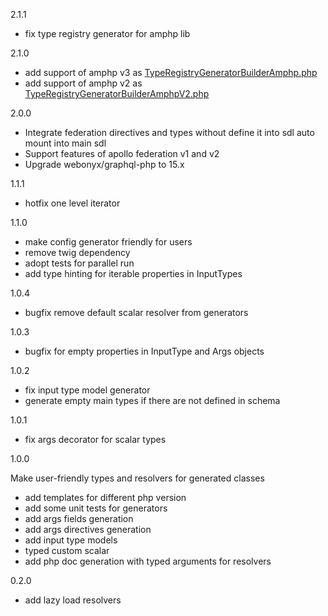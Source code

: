 2.1.1

- fix type registry generator for amphp lib

2.1.0

- add support of amphp v3 as [TypeRegistryGeneratorBuilderAmphp.php](src/Builder/Foundation/Psr/Container/TypeRegistryGeneratorBuilderAmphp.php)
- add support of amphp v2 as [TypeRegistryGeneratorBuilderAmphpV2.php](src/Builder/Foundation/Psr/Container/TypeRegistryGeneratorBuilderAmphpV2.php)

2.0.0

- Integrate federation directives and types without define it into sdl auto mount into main sdl
- Support features of apollo federation v1 and v2
- Upgrade webonyx/graphql-php to 15.x

1.1.1

- hotfix one level iterator

1.1.0

- make config generator friendly for users
- remove twig dependency
- adopt tests for parallel run
- add type hinting for iterable properties in InputTypes

1.0.4

- bugfix remove default scalar resolver from generators

1.0.3

- bugfix for empty properties in InputType and Args objects

1.0.2

- fix input type model generator
- generate empty main types if there are not defined in schema

1.0.1

- fix args decorator for scalar types

1.0.0 

Make user-friendly types and resolvers for generated classes

- add templates for different php version
- add some unit tests for generators
- add args fields generation
- add args directives generation
- add input type models
- typed custom scalar
- add php doc generation with typed arguments for resolvers

0.2.0

- add lazy load resolvers